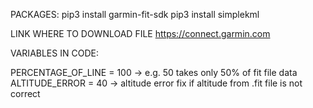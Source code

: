 
PACKAGES:
pip3 install garmin-fit-sdk
pip3 install simplekml

LINK WHERE TO DOWNLOAD FILE
https://connect.garmin.com


VARIABLES IN CODE:

PERCENTAGE_OF_LINE = 100    ->  e.g. 50 takes only 50% of fit file data
ALTITUDE_ERROR = 40         -> altitude error fix if altitude from .fit file is not correct